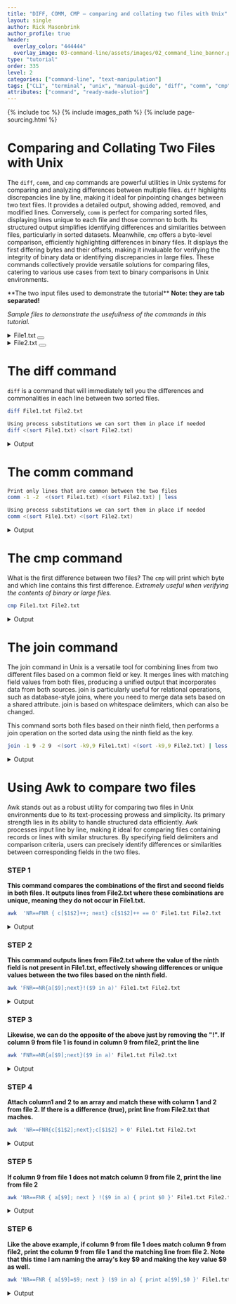 ```yaml
---
title: "DIFF, COMM, CMP – comparing and collating two files with Unix"
layout: single
author: Rick Masonbrink
author_profile: true
header:
  overlay_color: "444444"
  overlay_image: 03-command-line/assets/images/02_command_line_banner.png
type: "tutorial"
order: 335
level: 2
categories: ["command-line", "text-manipulation"]
tags: ["CLI", "terminal", "unix", "manual-guide", "diff", "comm", "cmp", "comparing-files", "binary"]
attributes: ["command", "ready-made-slution"]
---
```



{% include toc %}
{% include images_path %}
{% include page-sourcing.html %}


# Comparing and Collating Two Files with Unix

The `diff`, `comm`, and `cmp` commands are powerful utilities in Unix systems for comparing and analyzing differences between multiple files. `diff` highlights discrepancies line by line, making it ideal for pinpointing changes between two text files. It provides a detailed output, showing added, removed, and modified lines. Conversely, `comm` is perfect for comparing sorted files, displaying lines unique to each file and those common to both. Its structured output simplifies identifying differences and similarities between files, particularly in sorted datasets. Meanwhile, `cmp` offers a byte-level comparison, efficiently highlighting differences in binary files. It displays the first differing bytes and their offsets, making it invaluable for verifying the integrity of binary data or identifying discrepancies in large files. These commands collectively provide versatile solutions for comparing files, catering to various use cases from text to binary comparisons in Unix environments.

<div class="example" markdown="1">
**The two input files used to demonstrate the tutorial** <b class="c-alert">Note: they are tab separated!</b>

*Sample files to demonstrate the usefullness of the commands in this tutorial.*


<details><summary>File1.txt <button class="btn details-save" type="button"></button> </summary>

<code class="code-block bc-data">##gff-version 3
##sequence-region   Chromosome_4 10612335 10618026
Chromosome_4    gffcl   gene    10612335        10618026        .       -       .       ID=gene1;Alias=RLOC_00010436
Chromosome_4    Mikado_loci     mRNA    10612335        10618026        19      -       .       ID=mRNA1;Parent=gene1;Alias=mikado.Scaffold_4G3148.1
Chromosome_4    Mikado_loci     CDS     10612335        10612436        .       -       0       Parent=mRNA1
Chromosome_4    Mikado_loci     exon    10612335        10612436        .       -       .       Parent=mRNA1
Chromosome_4    .       intron  10612437        10616129        .       -       .       Parent=mRNA1
Chromosome_4    Mikado_loci     CDS     10616130        10616190        .       -       1       Parent=mRNA1
Chromosome_4    Mikado_loci     exon    10616130        10616190        .       -       .       Parent=mRNA1
Chromosome_4    .       intron  10616191        10616666        .       -       .       Parent=mRNA1
Chromosome_4    Mikado_loci     CDS     10616667        10616725        .       -       0       Parent=mRNA1
Chromosome_4    Mikado_loci     exon    10616667        10616725        .       -       .       Parent=mRNA1
Chromosome_4    .       intron  10616726        10616766        .       -       .       Parent=mRNA1
Chromosome_4    Mikado_loci     CDS     10616767        10616850        .       -       0       Parent=mRNA1
Chromosome_4    Mikado_loci     exon    10616767        10616850        .       -       .       Parent=mRNA1
Chromosome_4    .       intron  10616851        10617972        .       -       .       Parent=mRNA1
Chromosome_4    Mikado_loci     exon    10617973        10618026        .       -       .       Parent=mRNA1
Chromosome_4    Mikado_loci     CDS     10617973        10618026        .       -       0       Parent=mRNA1
###
##sequence-region   Chromosome_2 6725589 6726696
Chromosome_2    gffcl   gene    6725589 6726696 .       +       .       ID=gene2;Alias=RLOC_00001404
Chromosome_2    Mikado_loci     mRNA    6725589 6726696 21      +       .       ID=mRNA2;Parent=gene2;Alias=mikado.Scaffold_1G2094.1
Chromosome_2    Mikado_loci     exon    6725589 6725716 .       +       .       Parent=mRNA2
Chromosome_2    Mikado_loci     CDS     6725629 6725716 .       +       0       Parent=mRNA2
Chromosome_2    .       intron  6725717 6725773 .       +       .       Parent=mRNA2
Chromosome_2    Mikado_loci     CDS     6725774 6725941 .       +       2       Parent=mRNA2
Chromosome_2    Mikado_loci     exon    6725774 6725941 .       +       .       Parent=mRNA2
Chromosome_2    .       intron  6725942 6725986 .       +       .       Parent=mRNA2
Chromosome_2    Mikado_loci     exon    6725987 6726307 .       +       .       Parent=mRNA2
Chromosome_2    Mikado_loci     CDS     6725987 6726307 .       +       2       Parent=mRNA2
Chromosome_2    .       intron  6726308 6726382 .       +       .       Parent=mRNA2
Chromosome_2    Mikado_loci     CDS     6726383 6726606 .       +       2       Parent=mRNA2
Chromosome_2    Mikado_loci     exon    6726383 6726696 .       +       .       Parent=mRNA2
###
</code>
</details>


<details><summary>File2.txt <button class="btn details-save" type="button"></button> </summary>

<code class="code-block bc-data">##gff-version 3
##sequence-region   Chromosome_4 10612335 10618026
Chromosome_4    gffcl   gene    10612335        10618026        .       -       .       ID=gene1;Alias=RLOC_00010436
Chromosome_4    Mikado_loci     mRNA    10612335        10618026        19      -       .       ID=mRNA1;Parent=gene1;Alias=mikado.Scaffold_4G3148.1
Chromosome_4    Mikado_loci     CDS     10612335        10612436        .       -       0       Parent=mRNA1
Chromosome_4    Mikado_loci     exon    10612335        10612436        .       -       .       Parent=mRNA1
Chromosome_4    .       intron  10612437        10616129        .       -       .       Parent=mRNA1
Chromosome_4    Mikado_loci     CDS     10616130        10616190        .       -       1       Parent=mRNA1
Chromosome_4    Mikado_loci     exon    10616130        10616190        .       -       .       Parent=mRNA1
Chromosome_4    .       intron  10616191        10616666        .       -       .       Parent=mRNA1
Chromosome_9    Mikado_loci     exon    10818058        10818082        .       -       .       Parent=Hetgly20664.t1
Chromosome_9    Mikado_loci     CDS     10818058        10818082        .       -       0       Parent=Hetgly20664.t1
Chromosome_9    gffcl   gene    10818169        10823373        .       +       .       ID=Hetgly20665;Alias=RLOC_00024670
Chromosome_9    Mikado_loci     mRNA    10818169        10823373        19      +       .       ID=Hetgly20665.t1;Parent=Hetgly20665;Alias=mikado.Scaffold_9G3402.1
Chromosome_9    Mikado_loci     exon    10818169        10818212        .       +       .       Parent=Hetgly20665.t1
Chromosome_9    Mikado_loci     CDS     10818169        10818212        .       +       0       Parent=Hetgly20665.t1
Chromosome_9    Mikado_loci     CDS     10818855        10818906        .       +       1       Parent=Hetgly20665.t1
Chromosome_9    Mikado_loci     exon    10818855        10818906        .       +       .       Parent=Hetgly20665.t1
Chromosome_9    Mikado_loci     CDS     10819113        10819217        .       +       0       Parent=Hetgly20665.t1
Chromosome_9    Mikado_loci     exon    10819113        10819217        .       +       .       Parent=Hetgly20665.t1
Chromosome_9    Mikado_loci     CDS     10819271        10819295        .       +       0       Parent=Hetgly20665.t1
Chromosome_9    Mikado_loci     exon    10819271        10819295        .       +       .       Parent=Hetgly20665.t1
Chromosome_9    Mikado_loci     exon    10819541        10819617        .       +       .       Parent=Hetgly20665.t1
Chromosome_9    Mikado_loci     CDS     10819541        10819617        .       +       2       Parent=Hetgly20665.t1
Chromosome_9    Mikado_loci     exon    10819664        10819732        .       +       .       Parent=Hetgly20665.t1
Chromosome_9    Mikado_loci     CDS     10819664        10819732        .       +       0       Parent=Hetgly20665.t1
Chromosome_9    Mikado_loci     exon    10819815        10819904        .       +       .       Parent=Hetgly20665.t1
Chromosome_9    Mikado_loci     CDS     10819815        10819904        .       +       0       Parent=Hetgly20665.t1
Chromosome_9    Mikado_loci     CDS     10820027        10820149        .       +       0       Parent=Hetgly20665.t1
Chromosome_9    Mikado_loci     exon    10820027        10820149        .       +       .       Parent=Hetgly20665.t1
Chromosome_9    Mikado_loci     CDS     10820510        10820594        .       +       0       Parent=Hetgly20665.t1
Chromosome_9    Mikado_loci     exon    10820510        10820594        .       +       .       Parent=Hetgly20665.t1
Chromosome_9    Mikado_loci     exon    10820645        10820714        .       +       .       Parent=Hetgly20665.t1
Chromosome_9    Mikado_loci     CDS     10820645        10820714        .       +       2       Parent=Hetgly20665.t1
Chromosome_9    Mikado_loci     CDS     10822063        10822254        .       +       1       Parent=Hetgly20665.t1
Chromosome_9    Mikado_loci     exon    10822063        10822254        .       +       .       Parent=Hetgly20665.t1
Chromosome_9    Mikado_loci     exon    10822759        10822892        .       +       .       Parent=Hetgly20665.t1
Chromosome_9    Mikado_loci     CDS     10822759        10822892        .       +       1       Parent=Hetgly20665.t1
Chromosome_9    Mikado_loci     exon    10823285        10823373        .       +       .       Parent=Hetgly20665.t1
Chromosome_9    Mikado_loci     CDS     10823285        10823373        .       +       2       Parent=Hetgly20665.t1
Chromosome_9    gffcl   gene    10824580        10826264        .       +       .       ID=Hetgly20666;Alias=RLOC_00024671
Chromosome_9    Mikado_loci     mRNA    10824580        10826264        19      +       .       ID=Hetgly20666.t1;Parent=Hetgly20666;Alias=mikado.Scaffold_9G3403.1
Chromosome_9    Mikado_loci     CDS     10824580        10824850        .       +       0       Parent=Hetgly20666.t1
Chromosome_9    Mikado_loci     exon    10824580        10824850        .       +       .       Parent=Hetgly20666.t1
Chromosome_9    Mikado_loci     exon    10825921        10826126        .       +       .       Parent=Hetgly20666.t1
Chromosome_9    Mikado_loci     CDS     10825921        10826126        .       +       2       Parent=Hetgly20666.t1
Chromosome_9    Mikado_loci     exon    10826178        10826264        .       +       .       Parent=Hetgly20666.t1
Chromosome_9    Mikado_loci     CDS     10826178        10826264        .       +       0       Parent=Hetgly20666.t1
Chromosome_9    gffcl   gene    10844215        10844802        .       +       .       ID=Hetgly20667;Alias=RLOC_00024672
Chromosome_9    Mikado_loci     mRNA    10844215        10844805        22      +       .       ID=Hetgly20667.t1;Parent=Hetgly20667;Alias=mikado.Scaffold_9G3409.1
Chromosome_9    Mikado_loci     exon    10844215        10844242        .       +       .       Parent=Hetgly20667.t1
Chromosome_9    Mikado_loci     exon    10844287        10844521        .       +       .       Parent=Hetgly20667.t1
Chromosome_9    Mikado_loci     exon    10844574        10844805        .       +       .       Parent=Hetgly20667.t1
Chromosome_9    Mikado_loci     CDS     10844574        10844801        .       +       0       Parent=Hetgly20667.t1
Chromosome_9    Mikado_loci     mRNA    10846322        10846912        22      -       .       ID=Hetgly20668.t1;Parent=Hetgly20668;Alias=mikado.Scaffold_9G3413.1
Chromosome_9    Mikado_loci     exon    10846322        10846553        .       -       .       Parent=Hetgly20668.t1
Chromosome_9    gffcl   gene    10846325        10846912        .       -       .       ID=Hetgly20668;Alias=RLOC_00024673
Chromosome_9    Mikado_loci     CDS     10846326        10846553        .       -       0       Parent=Hetgly20668.t1
Chromosome_9    Mikado_loci     exon    10846606        10846840        .       -       .       Parent=Hetgly20668.t1
Chromosome_9    Mikado_loci     exon    10846885        10846912        .       -       .       Parent=Hetgly20668.t1
</code>
</details>
</div>


# The diff command

`diff` is a command that will immediately tell you the differences and commonalities in each line between two sorted files.
```bash
diff File1.txt File2.txt

Using process substitutions we can sort them in place if needed
diff <(sort File1.txt) <(sort File2.txt)
```

<details><summary>Output</summary>

<pre class="bc-output">
< Chromosome_4  Mikado_loci     CDS     10616667        10616725        .       -       0       Parent=mRNA1
< Chromosome_4  Mikado_loci     exon    10616667        10616725        .       -       .       Parent=mRNA1
< Chromosome_4  .       intron  10616726        10616766        .       -       .       Parent=mRNA1
< Chromosome_4  Mikado_loci     CDS     10616767        10616850        .       -       0       Parent=mRNA1
< Chromosome_4  Mikado_loci     exon    10616767        10616850        .       -       .       Parent=mRNA1
< Chromosome_4  .       intron  10616851        10617972        .       -       .       Parent=mRNA1
< Chromosome_4  Mikado_loci     exon    10617973        10618026        .       -       .       Parent=mRNA1
< Chromosome_4  Mikado_loci     CDS     10617973        10618026        .       -       0       Parent=mRNA1
< ###
< ##sequence-region   Chromosome_2 6725589 6726696
< Chromosome_2  gffcl   gene    6725589 6726696 .       +       .       ID=gene2;Alias=RLOC_00001404
< Chromosome_2  Mikado_loci     mRNA    6725589 6726696 21      +       .       ID=mRNA2;Parent=gene2;Alias=mikado.Scaffold_1G2094.1
< Chromosome_2  Mikado_loci     exon    6725589 6725716 .       +       .       Parent=mRNA2
< Chromosome_2  Mikado_loci     CDS     6725629 6725716 .       +       0       Parent=mRNA2
< Chromosome_2  .       intron  6725717 6725773 .       +       .       Parent=mRNA2
< Chromosome_2  Mikado_loci     CDS     6725774 6725941 .       +       2       Parent=mRNA2
< Chromosome_2  Mikado_loci     exon    6725774 6725941 .       +       .       Parent=mRNA2
< Chromosome_2  .       intron  6725942 6725986 .       +       .       Parent=mRNA2
< Chromosome_2  Mikado_loci     exon    6725987 6726307 .       +       .       Parent=mRNA2
< Chromosome_2  Mikado_loci     CDS     6725987 6726307 .       +       2       Parent=mRNA2
< Chromosome_2  .       intron  6726308 6726382 .       +       .       Parent=mRNA2
< Chromosome_2  Mikado_loci     CDS     6726383 6726606 .       +       2       Parent=mRNA2
< Chromosome_2  Mikado_loci     exon    6726383 6726696 .       +       .       Parent=mRNA2
< ###
---
> Chromosome_9  Mikado_loci     exon    10818058        10818082        .       -       .       Parent=Hetgly20664.t1
> Chromosome_9  Mikado_loci     CDS     10818058        10818082        .       -       0       Parent=Hetgly20664.t1
> Chromosome_9  gffcl   gene    10818169        10823373        .       +       .       ID=Hetgly20665;Alias=RLOC_00024670
> Chromosome_9  Mikado_loci     mRNA    10818169        10823373        19      +       .       ID=Hetgly20665.t1;Parent=Hetgly20665;Alias=mikado.Scaffold_9G3402.1
> Chromosome_9  Mikado_loci     exon    10818169        10818212        .       +       .       Parent=Hetgly20665.t1
> Chromosome_9  Mikado_loci     CDS     10818169        10818212        .       +       0       Parent=Hetgly20665.t1
> Chromosome_9  Mikado_loci     CDS     10818855        10818906        .       +       1       Parent=Hetgly20665.t1
> Chromosome_9  Mikado_loci     exon    10818855        10818906        .       +       .       Parent=Hetgly20665.t1
> Chromosome_9  Mikado_loci     CDS     10819113        10819217        .       +       0       Parent=Hetgly20665.t1
> Chromosome_9  Mikado_loci     exon    10819113        10819217        .       +       .       Parent=Hetgly20665.t1
> Chromosome_9  Mikado_loci     CDS     10819271        10819295        .       +       0       Parent=Hetgly20665.t1
> Chromosome_9  Mikado_loci     exon    10819271        10819295        .       +       .       Parent=Hetgly20665.t1
> Chromosome_9  Mikado_loci     exon    10819541        10819617        .       +       .       Parent=Hetgly20665.t1
> Chromosome_9  Mikado_loci     CDS     10819541        10819617        .       +       2       Parent=Hetgly20665.t1
> Chromosome_9  Mikado_loci     exon    10819664        10819732        .       +       .       Parent=Hetgly20665.t1
> Chromosome_9  Mikado_loci     CDS     10819664        10819732        .       +       0       Parent=Hetgly20665.t1
> Chromosome_9  Mikado_loci     exon    10819815        10819904        .       +       .       Parent=Hetgly20665.t1
> Chromosome_9  Mikado_loci     CDS     10819815        10819904        .       +       0       Parent=Hetgly20665.t1
> Chromosome_9  Mikado_loci     CDS     10820027        10820149        .       +       0       Parent=Hetgly20665.t1
> Chromosome_9  Mikado_loci     exon    10820027        10820149        .       +       .       Parent=Hetgly20665.t1
> Chromosome_9  Mikado_loci     CDS     10820510        10820594        .       +       0       Parent=Hetgly20665.t1
> Chromosome_9  Mikado_loci     exon    10820510        10820594        .       +       .       Parent=Hetgly20665.t1
> Chromosome_9  Mikado_loci     exon    10820645        10820714        .       +       .       Parent=Hetgly20665.t1
> Chromosome_9  Mikado_loci     CDS     10820645        10820714        .       +       2       Parent=Hetgly20665.t1
> Chromosome_9  Mikado_loci     CDS     10822063        10822254        .       +       1       Parent=Hetgly20665.t1
> Chromosome_9  Mikado_loci     exon    10822063        10822254        .       +       .       Parent=Hetgly20665.t1
> Chromosome_9  Mikado_loci     exon    10822759        10822892        .       +       .       Parent=Hetgly20665.t1
> Chromosome_9  Mikado_loci     CDS     10822759        10822892        .       +       1       Parent=Hetgly20665.t1
> Chromosome_9  Mikado_loci     exon    10823285        10823373        .       +       .       Parent=Hetgly20665.t1
> Chromosome_9  Mikado_loci     CDS     10823285        10823373        .       +       2       Parent=Hetgly20665.t1
> Chromosome_9  gffcl   gene    10824580        10826264        .       +       .       ID=Hetgly20666;Alias=RLOC_00024671
> Chromosome_9  Mikado_loci     mRNA    10824580        10826264        19      +       .       ID=Hetgly20666.t1;Parent=Hetgly20666;Alias=mikado.Scaffold_9G3403.1
> Chromosome_9  Mikado_loci     CDS     10824580        10824850        .       +       0       Parent=Hetgly20666.t1
> Chromosome_9  Mikado_loci     exon    10824580        10824850        .       +       .       Parent=Hetgly20666.t1
> Chromosome_9  Mikado_loci     exon    10825921        10826126        .       +       .       Parent=Hetgly20666.t1
> Chromosome_9  Mikado_loci     CDS     10825921        10826126        .       +       2       Parent=Hetgly20666.t1
> Chromosome_9  Mikado_loci     exon    10826178        10826264        .       +       .       Parent=Hetgly20666.t1
> Chromosome_9  Mikado_loci     CDS     10826178        10826264        .       +       0       Parent=Hetgly20666.t1
> Chromosome_9  gffcl   gene    10844215        10844802        .       +       .       ID=Hetgly20667;Alias=RLOC_00024672
> Chromosome_9  Mikado_loci     mRNA    10844215        10844805        22      +       .       ID=Hetgly20667.t1;Parent=Hetgly20667;Alias=mikado.Scaffold_9G3409.1
> Chromosome_9  Mikado_loci     exon    10844215        10844242        .       +       .       Parent=Hetgly20667.t1
> Chromosome_9  Mikado_loci     exon    10844287        10844521        .       +       .       Parent=Hetgly20667.t1
> Chromosome_9  Mikado_loci     exon    10844574        10844805        .       +       .       Parent=Hetgly20667.t1
> Chromosome_9  Mikado_loci     CDS     10844574        10844801        .       +       0       Parent=Hetgly20667.t1
> Chromosome_9  Mikado_loci     mRNA    10846322        10846912        22      -       .       ID=Hetgly20668.t1;Parent=Hetgly20668;Alias=mikado.Scaffold_9G3413.1
> Chromosome_9  Mikado_loci     exon    10846322        10846553        .       -       .       Parent=Hetgly20668.t1
> Chromosome_9  gffcl   gene    10846325        10846912        .       -       .       ID=Hetgly20668;Alias=RLOC_00024673
> Chromosome_9  Mikado_loci     CDS     10846326        10846553        .       -       0       Parent=Hetgly20668.t1
> Chromosome_9  Mikado_loci     exon    10846606        10846840        .       -       .       Parent=Hetgly20668.t1
> Chromosome_9  Mikado_loci     exon    10846885        10846912        .       -       .       Parent=Hetgly20668.t1
</pre>
</details>


# The comm command

```bash
Print only lines that are common between the two files
comm -1 -2  <(sort File1.txt) <(sort File2.txt) | less

Using process substitutions we can sort them in place if needed
comm <(sort File1.txt) <(sort File2.txt)
```

<details><summary>Output</summary>

<pre class="bc-output">
Chromosome_4    gffcl   gene    10612335        10618026        .       -       .       ID=gene1;Alias=RLOC_00010436
Chromosome_4    .       intron  10612437        10616129        .       -       .       Parent=mRNA1
Chromosome_4    .       intron  10616191        10616666        .       -       .       Parent=mRNA1
Chromosome_4    Mikado_loci     CDS     10612335        10612436        .       -       0       Parent=mRNA1
Chromosome_4    Mikado_loci     CDS     10616130        10616190        .       -       1       Parent=mRNA1
Chromosome_4    Mikado_loci     exon    10612335        10612436        .       -       .       Parent=mRNA1
Chromosome_4    Mikado_loci     exon    10616130        10616190        .       -       .       Parent=mRNA1
Chromosome_4    Mikado_loci     mRNA    10612335        10618026        19      -       .       ID=mRNA1;Parent=gene1;Alias=mikado.Scaffold_4G3148.1
##gff-version 3
##sequence-region   Chromosome_4 10612335 10618026
</pre>
</details>


# The cmp command

What is the first difference between two files? The `cmp` will print which byte and which line contains this first difference.
<em class="c-alert">Extremely useful when verifying the contents of binary or large files.</em>

```bash
cmp File1.txt File2.txt
```

<details><summary>Output</summary>

<pre class="bc-output">
/dev/fd/63 /dev/fd/62 differ: byte 1, line 1
</pre>
<p class="footnote mt-"> These files are different at the first byte and line.</p>
</details>


# The join command

The join command in Unix is a versatile tool for combining lines from two different files based on a common field or key. It merges lines with matching field values from both files, producing a unified output that incorporates data from both sources. join is particularly useful for relational operations, such as database-style joins, where you need to merge data sets based on a shared attribute. join is based on whitespace delimiters, which can also be changed.


This command sorts both files based on their ninth field, then performs a join operation on the sorted data using the ninth field as the key.
```bash
join -1 9 -2 9  <(sort -k9,9 File1.txt) <(sort -k9,9 File2.txt) | less
```

<details><summary>Output</summary>

<pre class="bc-output">
 ### ##gff-version 3
 ### ##sequence-region Chromosome_4 10612335 10618026
 ### ##gff-version 3
 ### ##sequence-region Chromosome_4 10612335 10618026
 ##gff-version 3 ##gff-version 3
 ##gff-version 3 ##sequence-region Chromosome_4 10612335 10618026
 ##sequence-region Chromosome_2 6725589 6726696 ##gff-version 3
 ##sequence-region Chromosome_2 6725589 6726696 ##sequence-region Chromosome_4 10612335 10618026
 ##sequence-region Chromosome_4 10612335 10618026 ##gff-version 3
 ##sequence-region Chromosome_4 10612335 10618026 ##sequence-region Chromosome_4 10612335 10618026
ID=gene1;Alias=RLOC_00010436 Chromosome_4 gffcl gene 10612335 10618026 . - . Chromosome_4 gffcl gene 10612335 10618026 . - .
ID=mRNA1;Parent=gene1;Alias=mikado.Scaffold_4G3148.1 Chromosome_4 Mikado_loci mRNA 10612335 10618026 19 - . Chromosome_4 Mikado_loci mRNA 10612335 10618026 19 - .
Parent=mRNA1 Chromosome_4 . intron 10612437 10616129 . - . Chromosome_4 . intron 10612437 10616129 . - .
Parent=mRNA1 Chromosome_4 . intron 10612437 10616129 . - . Chromosome_4 . intron 10616191 10616666 . - .
Parent=mRNA1 Chromosome_4 . intron 10612437 10616129 . - . Chromosome_4 Mikado_loci CDS 10612335 10612436 . - 0
Parent=mRNA1 Chromosome_4 . intron 10612437 10616129 . - . Chromosome_4 Mikado_loci CDS 10616130 10616190 . - 1
Parent=mRNA1 Chromosome_4 . intron 10612437 10616129 . - . Chromosome_4 Mikado_loci exon 10612335 10612436 . - .
Parent=mRNA1 Chromosome_4 . intron 10612437 10616129 . - . Chromosome_4 Mikado_loci exon 10616130 10616190 . - .
Parent=mRNA1 Chromosome_4 . intron 10616191 10616666 . - . Chromosome_4 . intron 10612437 10616129 . - .
Parent=mRNA1 Chromosome_4 . intron 10616191 10616666 . - . Chromosome_4 . intron 10616191 10616666 . - .
Parent=mRNA1 Chromosome_4 . intron 10616191 10616666 . - . Chromosome_4 Mikado_loci CDS 10612335 10612436 . - 0
Parent=mRNA1 Chromosome_4 . intron 10616191 10616666 . - . Chromosome_4 Mikado_loci CDS 10616130 10616190 . - 1
Parent=mRNA1 Chromosome_4 . intron 10616191 10616666 . - . Chromosome_4 Mikado_loci exon 10612335 10612436 . - .
Parent=mRNA1 Chromosome_4 . intron 10616191 10616666 . - . Chromosome_4 Mikado_loci exon 10616130 10616190 . - .
Parent=mRNA1 Chromosome_4 . intron 10616726 10616766 . - . Chromosome_4 . intron 10612437 10616129 . - .
Parent=mRNA1 Chromosome_4 . intron 10616726 10616766 . - . Chromosome_4 . intron 10616191 10616666 . - .
Parent=mRNA1 Chromosome_4 . intron 10616726 10616766 . - . Chromosome_4 Mikado_loci CDS 10612335 10612436 . - 0
Parent=mRNA1 Chromosome_4 . intron 10616726 10616766 . - . Chromosome_4 Mikado_loci CDS 10616130 10616190 . - 1
Parent=mRNA1 Chromosome_4 . intron 10616726 10616766 . - . Chromosome_4 Mikado_loci exon 10612335 10612436 . - .
Parent=mRNA1 Chromosome_4 . intron 10616726 10616766 . - . Chromosome_4 Mikado_loci exon 10616130 10616190 . - .
Parent=mRNA1 Chromosome_4 . intron 10616851 10617972 . - . Chromosome_4 . intron 10612437 10616129 . - .
Parent=mRNA1 Chromosome_4 . intron 10616851 10617972 . - . Chromosome_4 . intron 10616191 10616666 . - .
Parent=mRNA1 Chromosome_4 . intron 10616851 10617972 . - . Chromosome_4 Mikado_loci CDS 10612335 10612436 . - 0
Parent=mRNA1 Chromosome_4 . intron 10616851 10617972 . - . Chromosome_4 Mikado_loci CDS 10616130 10616190 . - 1
Parent=mRNA1 Chromosome_4 . intron 10616851 10617972 . - . Chromosome_4 Mikado_loci exon 10612335 10612436 . - .
Parent=mRNA1 Chromosome_4 . intron 10616851 10617972 . - . Chromosome_4 Mikado_loci exon 10616130 10616190 . - .
Parent=mRNA1 Chromosome_4 Mikado_loci CDS 10612335 10612436 . - 0 Chromosome_4 . intron 10612437 10616129 . - .
Parent=mRNA1 Chromosome_4 Mikado_loci CDS 10612335 10612436 . - 0 Chromosome_4 . intron 10616191 10616666 . - .
Parent=mRNA1 Chromosome_4 Mikado_loci CDS 10612335 10612436 . - 0 Chromosome_4 Mikado_loci CDS 10612335 10612436 . - 0
Parent=mRNA1 Chromosome_4 Mikado_loci CDS 10612335 10612436 . - 0 Chromosome_4 Mikado_loci CDS 10616130 10616190 . - 1
Parent=mRNA1 Chromosome_4 Mikado_loci CDS 10612335 10612436 . - 0 Chromosome_4 Mikado_loci exon 10612335 10612436 . - .
Parent=mRNA1 Chromosome_4 Mikado_loci CDS 10612335 10612436 . - 0 Chromosome_4 Mikado_loci exon 10616130 10616190 . - .
Parent=mRNA1 Chromosome_4 Mikado_loci CDS 10616130 10616190 . - 1 Chromosome_4 . intron 10612437 10616129 . - .
Parent=mRNA1 Chromosome_4 Mikado_loci CDS 10616130 10616190 . - 1 Chromosome_4 . intron 10616191 10616666 . - .
Parent=mRNA1 Chromosome_4 Mikado_loci CDS 10616130 10616190 . - 1 Chromosome_4 Mikado_loci CDS 10612335 10612436 . - 0
Parent=mRNA1 Chromosome_4 Mikado_loci CDS 10616130 10616190 . - 1 Chromosome_4 Mikado_loci CDS 10616130 10616190 . - 1
Parent=mRNA1 Chromosome_4 Mikado_loci CDS 10616130 10616190 . - 1 Chromosome_4 Mikado_loci exon 10612335 10612436 . - .
Parent=mRNA1 Chromosome_4 Mikado_loci CDS 10616130 10616190 . - 1 Chromosome_4 Mikado_loci exon 10616130 10616190 . - .
Parent=mRNA1 Chromosome_4 Mikado_loci CDS 10616667 10616725 . - 0 Chromosome_4 . intron 10612437 10616129 . - .
Parent=mRNA1 Chromosome_4 Mikado_loci CDS 10616667 10616725 . - 0 Chromosome_4 . intron 10616191 10616666 . - .
Parent=mRNA1 Chromosome_4 Mikado_loci CDS 10616667 10616725 . - 0 Chromosome_4 Mikado_loci CDS 10612335 10612436 . - 0
Parent=mRNA1 Chromosome_4 Mikado_loci CDS 10616667 10616725 . - 0 Chromosome_4 Mikado_loci CDS 10616130 10616190 . - 1
Parent=mRNA1 Chromosome_4 Mikado_loci CDS 10616667 10616725 . - 0 Chromosome_4 Mikado_loci exon 10612335 10612436 . - .
Parent=mRNA1 Chromosome_4 Mikado_loci CDS 10616667 10616725 . - 0 Chromosome_4 Mikado_loci exon 10616130 10616190 . - .
Parent=mRNA1 Chromosome_4 Mikado_loci CDS 10616767 10616850 . - 0 Chromosome_4 . intron 10612437 10616129 . - .
Parent=mRNA1 Chromosome_4 Mikado_loci CDS 10616767 10616850 . - 0 Chromosome_4 . intron 10616191 10616666 . - .
Parent=mRNA1 Chromosome_4 Mikado_loci CDS 10616767 10616850 . - 0 Chromosome_4 Mikado_loci CDS 10612335 10612436 . - 0
Parent=mRNA1 Chromosome_4 Mikado_loci CDS 10616767 10616850 . - 0 Chromosome_4 Mikado_loci CDS 10616130 10616190 . - 1
Parent=mRNA1 Chromosome_4 Mikado_loci CDS 10616767 10616850 . - 0 Chromosome_4 Mikado_loci exon 10612335 10612436 . - .
Parent=mRNA1 Chromosome_4 Mikado_loci CDS 10616767 10616850 . - 0 Chromosome_4 Mikado_loci exon 10616130 10616190 . - .
Parent=mRNA1 Chromosome_4 Mikado_loci CDS 10617973 10618026 . - 0 Chromosome_4 . intron 10612437 10616129 . - .
Parent=mRNA1 Chromosome_4 Mikado_loci CDS 10617973 10618026 . - 0 Chromosome_4 . intron 10616191 10616666 . - .
Parent=mRNA1 Chromosome_4 Mikado_loci CDS 10617973 10618026 . - 0 Chromosome_4 Mikado_loci CDS 10612335 10612436 . - 0
Parent=mRNA1 Chromosome_4 Mikado_loci CDS 10617973 10618026 . - 0 Chromosome_4 Mikado_loci CDS 10616130 10616190 . - 1
Parent=mRNA1 Chromosome_4 Mikado_loci CDS 10617973 10618026 . - 0 Chromosome_4 Mikado_loci exon 10612335 10612436 . - .
Parent=mRNA1 Chromosome_4 Mikado_loci CDS 10617973 10618026 . - 0 Chromosome_4 Mikado_loci exon 10616130 10616190 . - .
Parent=mRNA1 Chromosome_4 Mikado_loci exon 10612335 10612436 . - . Chromosome_4 . intron 10612437 10616129 . - .
Parent=mRNA1 Chromosome_4 Mikado_loci exon 10612335 10612436 . - . Chromosome_4 . intron 10616191 10616666 . - .
Parent=mRNA1 Chromosome_4 Mikado_loci exon 10612335 10612436 . - . Chromosome_4 Mikado_loci CDS 10612335 10612436 . - 0
Parent=mRNA1 Chromosome_4 Mikado_loci exon 10612335 10612436 . - . Chromosome_4 Mikado_loci CDS 10616130 10616190 . - 1
Parent=mRNA1 Chromosome_4 Mikado_loci exon 10612335 10612436 . - . Chromosome_4 Mikado_loci exon 10612335 10612436 . - .
Parent=mRNA1 Chromosome_4 Mikado_loci exon 10612335 10612436 . - . Chromosome_4 Mikado_loci exon 10616130 10616190 . - .
Parent=mRNA1 Chromosome_4 Mikado_loci exon 10616130 10616190 . - . Chromosome_4 . intron 10612437 10616129 . - .
Parent=mRNA1 Chromosome_4 Mikado_loci exon 10616130 10616190 . - . Chromosome_4 . intron 10616191 10616666 . - .
Parent=mRNA1 Chromosome_4 Mikado_loci exon 10616130 10616190 . - . Chromosome_4 Mikado_loci CDS 10612335 10612436 . - 0
Parent=mRNA1 Chromosome_4 Mikado_loci exon 10616130 10616190 . - . Chromosome_4 Mikado_loci CDS 10616130 10616190 . - 1
Parent=mRNA1 Chromosome_4 Mikado_loci exon 10616130 10616190 . - . Chromosome_4 Mikado_loci exon 10612335 10612436 . - .
Parent=mRNA1 Chromosome_4 Mikado_loci exon 10616130 10616190 . - . Chromosome_4 Mikado_loci exon 10616130 10616190 . - .
Parent=mRNA1 Chromosome_4 Mikado_loci exon 10616667 10616725 . - . Chromosome_4 . intron 10612437 10616129 . - .
Parent=mRNA1 Chromosome_4 Mikado_loci exon 10616667 10616725 . - . Chromosome_4 . intron 10616191 10616666 . - .
Parent=mRNA1 Chromosome_4 Mikado_loci exon 10616667 10616725 . - . Chromosome_4 Mikado_loci CDS 10612335 10612436 . - 0
Parent=mRNA1 Chromosome_4 Mikado_loci exon 10616667 10616725 . - . Chromosome_4 Mikado_loci CDS 10616130 10616190 . - 1
Parent=mRNA1 Chromosome_4 Mikado_loci exon 10616667 10616725 . - . Chromosome_4 Mikado_loci exon 10612335 10612436 . - .
Parent=mRNA1 Chromosome_4 Mikado_loci exon 10616667 10616725 . - . Chromosome_4 Mikado_loci exon 10616130 10616190 . - .
Parent=mRNA1 Chromosome_4 Mikado_loci exon 10616767 10616850 . - . Chromosome_4 . intron 10612437 10616129 . - .
Parent=mRNA1 Chromosome_4 Mikado_loci exon 10616767 10616850 . - . Chromosome_4 . intron 10616191 10616666 . - .
Parent=mRNA1 Chromosome_4 Mikado_loci exon 10616767 10616850 . - . Chromosome_4 Mikado_loci CDS 10612335 10612436 . - 0
Parent=mRNA1 Chromosome_4 Mikado_loci exon 10616767 10616850 . - . Chromosome_4 Mikado_loci CDS 10616130 10616190 . - 1
Parent=mRNA1 Chromosome_4 Mikado_loci exon 10616767 10616850 . - . Chromosome_4 Mikado_loci exon 10612335 10612436 . - .
Parent=mRNA1 Chromosome_4 Mikado_loci exon 10616767 10616850 . - . Chromosome_4 Mikado_loci exon 10616130 10616190 . - .
Parent=mRNA1 Chromosome_4 Mikado_loci exon 10617973 10618026 . - . Chromosome_4 . intron 10612437 10616129 . - .
Parent=mRNA1 Chromosome_4 Mikado_loci exon 10617973 10618026 . - . Chromosome_4 . intron 10616191 10616666 . - .
</pre>
</details>


# Using Awk to compare two files

Awk stands out as a robust utility for comparing two files in Unix environments due to its text-processing prowess and simplicity. Its primary strength lies in its ability to handle structured data efficiently. Awk processes input line by line, making it ideal for comparing files containing records or lines with similar structures. By specifying field delimiters and comparison criteria, users can precisely identify differences or similarities between corresponding fields in the two files.

### <span class="c-gray">STEP 1</span>

**This command compares the combinations of the first and second fields in both files. It outputs lines from File2.txt where these combinations are unique, meaning they do not occur in File1.txt.**
```bash
awk  'NR==FNR { c[$1$2]++; next} c[$1$2]++ == 0' File1.txt File2.txt
```

<details markdown="1"><summary>Output</summary>

<pre class="bc-output">
Chromosome_9    Mikado_loci     exon    10818058        10818082        .       -       .       Parent=Hetgly20664.t1
Chromosome_9    gffcl   gene    10818169        10823373        .       +       .       ID=Hetgly20665;Alias=RLOC_00024670
</pre>
*This command prints the first occurence of a line from file2 if file2's column1 and 2 match column 1 and 2 from file 1:*
</details>

### <span class="c-gray">STEP 2</span>

**This command outputs lines from File2.txt where the value of the ninth field is not present in File1.txt, effectively showing differences or unique values between the two files based on the ninth field.**
```bash
awk 'FNR==NR{a[$9];next}!($9 in a)' File1.txt File2.txt
```

<details markdown="1"><summary>Output</summary>

<pre class="bc-output">
Chromosome_9    Mikado_loci     exon    10818058        10818082        .       -       .       Parent=Hetgly20664.t1
Chromosome_9    Mikado_loci     CDS     10818058        10818082        .       -       0       Parent=Hetgly20664.t1
Chromosome_9    gffcl   gene    10818169        10823373        .       +       .       ID=Hetgly20665;Alias=RLOC_00024670
Chromosome_9    Mikado_loci     mRNA    10818169        10823373        19      +       .       ID=Hetgly20665.t1;Parent=Hetgly20665;Alias=mikado.Scaffold_9G3402.1
Chromosome_9    Mikado_loci     exon    10818169        10818212        .       +       .       Parent=Hetgly20665.t1
Chromosome_9    Mikado_loci     CDS     10818169        10818212        .       +       0       Parent=Hetgly20665.t1
Chromosome_9    Mikado_loci     CDS     10818855        10818906        .       +       1       Parent=Hetgly20665.t1
Chromosome_9    Mikado_loci     exon    10818855        10818906        .       +       .       Parent=Hetgly20665.t1
Chromosome_9    Mikado_loci     CDS     10819113        10819217        .       +       0       Parent=Hetgly20665.t1
Chromosome_9    Mikado_loci     exon    10819113        10819217        .       +       .       Parent=Hetgly20665.t1
Chromosome_9    Mikado_loci     CDS     10819271        10819295        .       +       0       Parent=Hetgly20665.t1
Chromosome_9    Mikado_loci     exon    10819271        10819295        .       +       .       Parent=Hetgly20665.t1
Chromosome_9    Mikado_loci     exon    10819541        10819617        .       +       .       Parent=Hetgly20665.t1
Chromosome_9    Mikado_loci     CDS     10819541        10819617        .       +       2       Parent=Hetgly20665.t1
Chromosome_9    Mikado_loci     exon    10819664        10819732        .       +       .       Parent=Hetgly20665.t1
Chromosome_9    Mikado_loci     CDS     10819664        10819732        .       +       0       Parent=Hetgly20665.t1
Chromosome_9    Mikado_loci     exon    10819815        10819904        .       +       .       Parent=Hetgly20665.t1
Chromosome_9    Mikado_loci     CDS     10819815        10819904        .       +       0       Parent=Hetgly20665.t1
Chromosome_9    Mikado_loci     CDS     10820027        10820149        .       +       0       Parent=Hetgly20665.t1
Chromosome_9    Mikado_loci     exon    10820027        10820149        .       +       .       Parent=Hetgly20665.t1
Chromosome_9    Mikado_loci     CDS     10820510        10820594        .       +       0       Parent=Hetgly20665.t1
Chromosome_9    Mikado_loci     exon    10820510        10820594        .       +       .       Parent=Hetgly20665.t1
Chromosome_9    Mikado_loci     exon    10820645        10820714        .       +       .       Parent=Hetgly20665.t1
Chromosome_9    Mikado_loci     CDS     10820645        10820714        .       +       2       Parent=Hetgly20665.t1
Chromosome_9    Mikado_loci     CDS     10822063        10822254        .       +       1       Parent=Hetgly20665.t1
Chromosome_9    Mikado_loci     exon    10822063        10822254        .       +       .       Parent=Hetgly20665.t1
Chromosome_9    Mikado_loci     exon    10822759        10822892        .       +       .       Parent=Hetgly20665.t1
Chromosome_9    Mikado_loci     CDS     10822759        10822892        .       +       1       Parent=Hetgly20665.t1
Chromosome_9    Mikado_loci     exon    10823285        10823373        .       +       .       Parent=Hetgly20665.t1
Chromosome_9    Mikado_loci     CDS     10823285        10823373        .       +       2       Parent=Hetgly20665.t1
Chromosome_9    gffcl   gene    10824580        10826264        .       +       .       ID=Hetgly20666;Alias=RLOC_00024671
Chromosome_9    Mikado_loci     mRNA    10824580        10826264        19      +       .       ID=Hetgly20666.t1;Parent=Hetgly20666;Alias=mikado.Scaffold_9G3403.1
Chromosome_9    Mikado_loci     CDS     10824580        10824850        .       +       0       Parent=Hetgly20666.t1
Chromosome_9    Mikado_loci     exon    10824580        10824850        .       +       .       Parent=Hetgly20666.t1
Chromosome_9    Mikado_loci     exon    10825921        10826126        .       +       .       Parent=Hetgly20666.t1
Chromosome_9    Mikado_loci     CDS     10825921        10826126        .       +       2       Parent=Hetgly20666.t1
Chromosome_9    Mikado_loci     exon    10826178        10826264        .       +       .       Parent=Hetgly20666.t1
Chromosome_9    Mikado_loci     CDS     10826178        10826264        .       +       0       Parent=Hetgly20666.t1
Chromosome_9    gffcl   gene    10844215        10844802        .       +       .       ID=Hetgly20667;Alias=RLOC_00024672
Chromosome_9    Mikado_loci     mRNA    10844215        10844805        22      +       .       ID=Hetgly20667.t1;Parent=Hetgly20667;Alias=mikado.Scaffold_9G3409.1
Chromosome_9    Mikado_loci     exon    10844215        10844242        .       +       .       Parent=Hetgly20667.t1
Chromosome_9    Mikado_loci     exon    10844287        10844521        .       +       .       Parent=Hetgly20667.t1
Chromosome_9    Mikado_loci     exon    10844574        10844805        .       +       .       Parent=Hetgly20667.t1
Chromosome_9    Mikado_loci     CDS     10844574        10844801        .       +       0       Parent=Hetgly20667.t1
Chromosome_9    Mikado_loci     mRNA    10846322        10846912        22      -       .       ID=Hetgly20668.t1;Parent=Hetgly20668;Alias=mikado.Scaffold_9G3413.1
Chromosome_9    Mikado_loci     exon    10846322        10846553        .       -       .       Parent=Hetgly20668.t1
Chromosome_9    gffcl   gene    10846325        10846912        .       -       .       ID=Hetgly20668;Alias=RLOC_00024673
Chromosome_9    Mikado_loci     CDS     10846326        10846553        .       -       0       Parent=Hetgly20668.t1
Chromosome_9    Mikado_loci     exon    10846606        10846840        .       -       .       Parent=Hetgly20668.t1
Chromosome_9    Mikado_loci     exon    10846885        10846912        .       -       .       Parent=Hetgly20668.t1
</pre>
This command added all of column 9 from file 1 to the array (a), and if there is not a column 9 from file2 that matches, print the line
</details>

### <span class="c-gray">STEP 3</span>

**Likewise, we can do the opposite of the above just by removing the "!".  If column 9 from file 1 is found in column 9 from file2, print the line**
```bash
awk 'FNR==NR{a[$9];next}($9 in a)' File1.txt File2.txt
```

<details><summary>Output</summary>

<pre class="bc-output">
##gff-version 3
##sequence-region   Chromosome_4 10612335 10618026
Chromosome_4    gffcl   gene    10612335        10618026        .       -       .       ID=gene1;Alias=RLOC_00010436
Chromosome_4    Mikado_loci     mRNA    10612335        10618026        19      -       .       ID=mRNA1;Parent=gene1;Alias=mikado.Scaffold_4G3148.1
Chromosome_4    Mikado_loci     CDS     10612335        10612436        .       -       0       Parent=mRNA1
Chromosome_4    Mikado_loci     exon    10612335        10612436        .       -       .       Parent=mRNA1
Chromosome_4    .       intron  10612437        10616129        .       -       .       Parent=mRNA1
Chromosome_4    Mikado_loci     CDS     10616130        10616190        .       -       1       Parent=mRNA1
Chromosome_4    Mikado_loci     exon    10616130        10616190        .       -       .       Parent=mRNA1
Chromosome_4    .       intron  10616191        10616666        .       -       .       Parent=mRNA1
</pre>
</details>

### <span class="c-gray">STEP 4</span>

**Attach column1 and 2 to an array and match these with column 1 and 2 from file 2.  If there is a difference (true), print line from File2.txt that maches.**
```bash
awk  'NR==FNR{c[$1$2];next};c[$1$2] > 0' File1.txt File2.txt
```

<details><summary>Output</summary>

<pre class="bc-output">
##gff-version 3
##sequence-region   Chromosome_4 10612335 10618026
Chromosome_4    gffcl   gene    10612335        10618026        .       -       .       ID=gene1;Alias=RLOC_00010436
Chromosome_4    Mikado_loci     mRNA    10612335        10618026        19      -       .       ID=mRNA1;Parent=gene1;Alias=mikado.Scaffold_4G3148.1
Chromosome_4    Mikado_loci     CDS     10612335        10612436        .       -       0       Parent=mRNA1
Chromosome_4    Mikado_loci     exon    10612335        10612436        .       -       .       Parent=mRNA1
Chromosome_4    .       intron  10612437        10616129        .       -       .       Parent=mRNA1
Chromosome_4    Mikado_loci     CDS     10616130        10616190        .       -       1       Parent=mRNA1
Chromosome_4    Mikado_loci     exon    10616130        10616190        .       -       .       Parent=mRNA1
Chromosome_4    .       intron  10616191        10616666        .       -       .       Parent=mRNA1
</pre>
</details>

### <span class="c-gray">STEP 5</span>

**If column 9 from file 1 does not match column 9 from file 2, print the line from file 2**
```bash
awk 'NR==FNR { a[$9]; next } !($9 in a) { print $0 }' File1.txt File2.txt
```

<details><summary>Output</summary>

<pre class="bc-output">
Chromosome_9    Mikado_loci     exon    10818058        10818082        .       -       .       Parent=Hetgly20664.t1
Chromosome_9    Mikado_loci     CDS     10818058        10818082        .       -       0       Parent=Hetgly20664.t1
Chromosome_9    gffcl   gene    10818169        10823373        .       +       .       ID=Hetgly20665;Alias=RLOC_00024670
Chromosome_9    Mikado_loci     mRNA    10818169        10823373        19      +       .       ID=Hetgly20665.t1;Parent=Hetgly20665;Alias=mikado.Scaffold_9G3402.1
Chromosome_9    Mikado_loci     exon    10818169        10818212        .       +       .       Parent=Hetgly20665.t1
Chromosome_9    Mikado_loci     CDS     10818169        10818212        .       +       0       Parent=Hetgly20665.t1
Chromosome_9    Mikado_loci     CDS     10818855        10818906        .       +       1       Parent=Hetgly20665.t1
Chromosome_9    Mikado_loci     exon    10818855        10818906        .       +       .       Parent=Hetgly20665.t1
Chromosome_9    Mikado_loci     CDS     10819113        10819217        .       +       0       Parent=Hetgly20665.t1
Chromosome_9    Mikado_loci     exon    10819113        10819217        .       +       .       Parent=Hetgly20665.t1
Chromosome_9    Mikado_loci     CDS     10819271        10819295        .       +       0       Parent=Hetgly20665.t1
Chromosome_9    Mikado_loci     exon    10819271        10819295        .       +       .       Parent=Hetgly20665.t1
Chromosome_9    Mikado_loci     exon    10819541        10819617        .       +       .       Parent=Hetgly20665.t1
Chromosome_9    Mikado_loci     CDS     10819541        10819617        .       +       2       Parent=Hetgly20665.t1
Chromosome_9    Mikado_loci     exon    10819664        10819732        .       +       .       Parent=Hetgly20665.t1
Chromosome_9    Mikado_loci     CDS     10819664        10819732        .       +       0       Parent=Hetgly20665.t1
Chromosome_9    Mikado_loci     exon    10819815        10819904        .       +       .       Parent=Hetgly20665.t1
Chromosome_9    Mikado_loci     CDS     10819815        10819904        .       +       0       Parent=Hetgly20665.t1
Chromosome_9    Mikado_loci     CDS     10820027        10820149        .       +       0       Parent=Hetgly20665.t1
Chromosome_9    Mikado_loci     exon    10820027        10820149        .       +       .       Parent=Hetgly20665.t1
Chromosome_9    Mikado_loci     CDS     10820510        10820594        .       +       0       Parent=Hetgly20665.t1
Chromosome_9    Mikado_loci     exon    10820510        10820594        .       +       .       Parent=Hetgly20665.t1
Chromosome_9    Mikado_loci     exon    10820645        10820714        .       +       .       Parent=Hetgly20665.t1
Chromosome_9    Mikado_loci     CDS     10820645        10820714        .       +       2       Parent=Hetgly20665.t1
Chromosome_9    Mikado_loci     CDS     10822063        10822254        .       +       1       Parent=Hetgly20665.t1
Chromosome_9    Mikado_loci     exon    10822063        10822254        .       +       .       Parent=Hetgly20665.t1
Chromosome_9    Mikado_loci     exon    10822759        10822892        .       +       .       Parent=Hetgly20665.t1
Chromosome_9    Mikado_loci     CDS     10822759        10822892        .       +       1       Parent=Hetgly20665.t1
Chromosome_9    Mikado_loci     exon    10823285        10823373        .       +       .       Parent=Hetgly20665.t1
Chromosome_9    Mikado_loci     CDS     10823285        10823373        .       +       2       Parent=Hetgly20665.t1
Chromosome_9    gffcl   gene    10824580        10826264        .       +       .       ID=Hetgly20666;Alias=RLOC_00024671
Chromosome_9    Mikado_loci     mRNA    10824580        10826264        19      +       .       ID=Hetgly20666.t1;Parent=Hetgly20666;Alias=mikado.Scaffold_9G3403.1
Chromosome_9    Mikado_loci     CDS     10824580        10824850        .       +       0       Parent=Hetgly20666.t1
Chromosome_9    Mikado_loci     exon    10824580        10824850        .       +       .       Parent=Hetgly20666.t1
Chromosome_9    Mikado_loci     exon    10825921        10826126        .       +       .       Parent=Hetgly20666.t1
Chromosome_9    Mikado_loci     CDS     10825921        10826126        .       +       2       Parent=Hetgly20666.t1
Chromosome_9    Mikado_loci     exon    10826178        10826264        .       +       .       Parent=Hetgly20666.t1
Chromosome_9    Mikado_loci     CDS     10826178        10826264        .       +       0       Parent=Hetgly20666.t1
Chromosome_9    gffcl   gene    10844215        10844802        .       +       .       ID=Hetgly20667;Alias=RLOC_00024672
Chromosome_9    Mikado_loci     mRNA    10844215        10844805        22      +       .       ID=Hetgly20667.t1;Parent=Hetgly20667;Alias=mikado.Scaffold_9G3409.1
Chromosome_9    Mikado_loci     exon    10844215        10844242        .       +       .       Parent=Hetgly20667.t1
Chromosome_9    Mikado_loci     exon    10844287        10844521        .       +       .       Parent=Hetgly20667.t1
Chromosome_9    Mikado_loci     exon    10844574        10844805        .       +       .       Parent=Hetgly20667.t1
Chromosome_9    Mikado_loci     CDS     10844574        10844801        .       +       0       Parent=Hetgly20667.t1
Chromosome_9    Mikado_loci     mRNA    10846322        10846912        22      -       .       ID=Hetgly20668.t1;Parent=Hetgly20668;Alias=mikado.Scaffold_9G3413.1
Chromosome_9    Mikado_loci     exon    10846322        10846553        .       -       .       Parent=Hetgly20668.t1
Chromosome_9    gffcl   gene    10846325        10846912        .       -       .       ID=Hetgly20668;Alias=RLOC_00024673
Chromosome_9    Mikado_loci     CDS     10846326        10846553        .       -       0       Parent=Hetgly20668.t1
Chromosome_9    Mikado_loci     exon    10846606        10846840        .       -       .       Parent=Hetgly20668.t1
Chromosome_9    Mikado_loci     exon    10846885        10846912        .       -       .       Parent=Hetgly20668.t1
</pre>
</details>

### <span class="c-gray">STEP 6</span>

**Like the above example, if column 9 from file 1 does match column 9 from file2, print the column 9 from file 1 and the matching line from file 2. Note that this time I am naming the array's key $9 and making the key value $9 as well.**
```bash
awk 'NR==FNR { a[$9]=$9; next } ($9 in a) { print a[$9],$0 }' File1.txt File2.txt
```

<details><summary>Output</summary>

<pre class="bc-output">
 ##gff-version 3
 ##sequence-region   Chromosome_4 10612335 10618026
ID=gene1;Alias=RLOC_00010436 Chromosome_4       gffcl   gene    10612335        10618026        .       -       .       ID=gene1;Alias=RLOC_00010436
ID=mRNA1;Parent=gene1;Alias=mikado.Scaffold_4G3148.1 Chromosome_4       Mikado_loci     mRNA    10612335        10618026        19      -       .       ID=mRNA1;Parent=gene1;Alias=mikado.Scaffold_4G3148.1
Parent=mRNA1 Chromosome_4       Mikado_loci     CDS     10612335        10612436        .       -       0       Parent=mRNA1
Parent=mRNA1 Chromosome_4       Mikado_loci     exon    10612335        10612436        .       -       .       Parent=mRNA1
Parent=mRNA1 Chromosome_4       .       intron  10612437        10616129        .       -       .       Parent=mRNA1
Parent=mRNA1 Chromosome_4       Mikado_loci     CDS     10616130        10616190        .       -       1       Parent=mRNA1
Parent=mRNA1 Chromosome_4       Mikado_loci     exon    10616130        10616190        .       -       .       Parent=mRNA1
Parent=mRNA1 Chromosome_4       .       intron  10616191        10616666        .       -       .       Parent=mRNA1
</pre>
</details>

